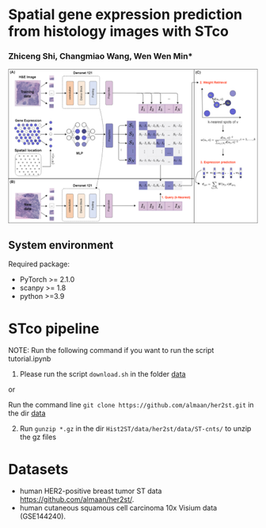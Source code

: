 # Spatial gene expression prediction from histology images with STco
### Zhiceng Shi, Changmiao Wang, Wen Wen Min*


![(Variational)](WorkFlow.png)

## System environment
Required package:
- PyTorch >= 2.1.0
- scanpy >= 1.8
- python >=3.9



# STco pipeline

NOTE: Run the following command if you want to run the script tutorial.ipynb
 
1.  Please run the script `download.sh` in the folder [data](https://github.com/DDD1122/STco/tree/main/data) 

or 

Run the command line `git clone https://github.com/almaan/her2st.git` in the dir [data](https://github.com/DDD1122/STco/tree/main/data) 

2. Run `gunzip *.gz` in the dir `Hist2ST/data/her2st/data/ST-cnts/` to unzip the gz files


# Datasets

 -  human HER2-positive breast tumor ST data https://github.com/almaan/her2st/.
 -  human cutaneous squamous cell carcinoma 10x Visium data (GSE144240).

